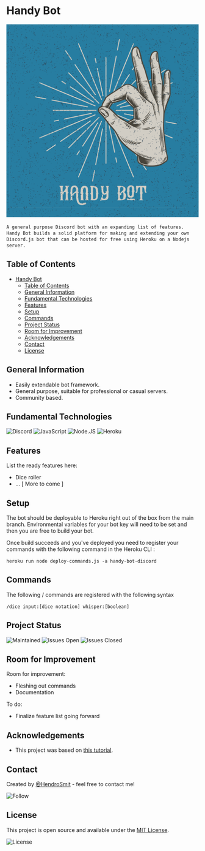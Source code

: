 # Handy Bot

![Handy Bot Logo](Handy_Bot.png)

```
A general purpose Discord bot with an expanding list of features. Handy Bot builds a solid platform for making and extending your own Discord.js bot that can be hosted for free using Heroku on a Nodejs server.
```

## Table of Contents
- [Handy Bot](#handy-bot)
  - [Table of Contents](#table-of-contents)
  - [General Information](#general-information)
  - [Fundamental Technologies](#fundamental-technologies)
  - [Features](#features)
  - [Setup](#setup)
  - [Commands](#commands)
  - [Project Status](#project-status)
  - [Room for Improvement](#room-for-improvement)
  - [Acknowledgements](#acknowledgements)
  - [Contact](#contact)
  - [License](#license)


## General Information
- Easily extendable bot framework.
- General purpose, suitable for professional or casual servers.
- Community based.

## Fundamental Technologies

![Discord](https://img.shields.io/badge/Discord-7289DA?style=for-the-badge&logo=discord&logoColor=white)
![JavaScript](https://img.shields.io/badge/JavaScript-323330?style=for-the-badge&logo=javascript&logoColor=F7DF1E) 
![Node.JS](https://img.shields.io/badge/Node.js-43853D?style=for-the-badge&logo=node.js&logoColor=white)
![Heroku](https://img.shields.io/badge/Heroku-430098?style=for-the-badge&logo=heroku&logoColor=white)



## Features
List the ready features here:
- Dice roller
- ... [ More to come ]


## Setup
The bot should be deployable to Heroku right out of the box from the main branch. Environmental variables for your bot key will need to be set and then you are free to build your bot.

Once build succeeds and you've deployed you need to register your commands with the following command in the Heroku CLI :
```
heroku run node deploy-commands.js -a handy-bot-discord
```


## Commands
The following / commands are registered with the following syntax

```
/dice input:[dice notation] whisper:[boolean] 
```


## Project Status

![Maintained](https://img.shields.io/badge/Maintained%3F-yes-green.svg)
![Issues Open](https://img.shields.io/github/issues/HendroSmit/Handy-Bot.svg)
![Issues Closed](https://img.shields.io/github/issues-closed/HendroSmit/Handy-Bot.svg)


## Room for Improvement

Room for improvement:
- Fleshing out commands
- Documentation

To do:
- Finalize feature list going forward


## Acknowledgements
- This project was based on [this tutorial](https://discordjs.guide/creating-your-bot/).


## Contact
Created by [@HendroSmit](https://github.com/HendroSmit) - feel free to contact me!

![Follow](https://img.shields.io/github/followers/HendroSmit.svg?style=social&label=Follow&maxAge=2592000)


## License
This project is open source and available under the [MIT License](https://github.com/HendroSmit/Handy-Bot/blob/main/LICENSE).

![License](https://img.shields.io/github/license/HendroSmit/Handy-Bot.svg)
